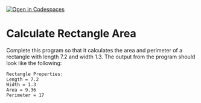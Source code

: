 [![Open in Codespaces](https://classroom.github.com/assets/launch-codespace-2972f46106e565e64193e422d61a12cf1da4916b45550586e14ef0a7c637dd04.svg)](https://classroom.github.com/open-in-codespaces?assignment_repo_id=20278260)
# Calculate Rectangle Area 

Complete this program so that it calculates the area and perimeter of a rectangle with length 7.2 and width 1.3. The output from the program should look like the following:

    Rectangle Properties:
    Length = 7.2
    Width = 1.3
    Area = 9.36
    Perimeter = 17
